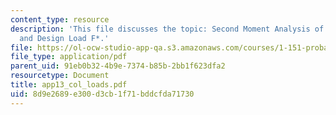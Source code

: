 ```yaml
---
content_type: resource
description: 'This file discusses the topic: Second Moment Analysis of Column Load
  and Design Load F*.'
file: https://ol-ocw-studio-app-qa.s3.amazonaws.com/courses/1-151-probability-and-statistics-in-engineering-spring-2005/8d9e2689e300d3cb1f71bddcfda71730_app13_col_loads.pdf
file_type: application/pdf
parent_uid: 91eb0b32-4b9e-7374-b85b-2bb1f623dfa2
resourcetype: Document
title: app13_col_loads.pdf
uid: 8d9e2689-e300-d3cb-1f71-bddcfda71730
---
```

